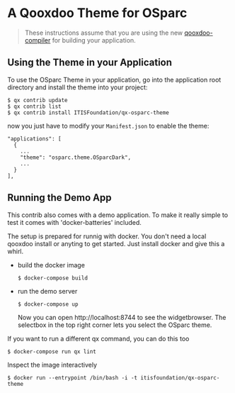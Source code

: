 # A Qooxdoo Theme for OSparc

> These instructions assume that you are using the new [qooxdoo-compiler](https://github.com/qooxdoo/qooxdoo-compiler)
> for building your application.

## Using the Theme in your Application

To use the OSparc Theme in your application, go into the application root directory
and install the theme into your project:

```console
$ qx contrib update
$ qx contrib list
$ qx contrib install ITISFoundation/qx-osparc-theme
```

now you just have to modify your `Manifest.json` to enable the theme:

```json5
"applications": [
  {
    ...
    "theme": "osparc.theme.OSparcDark",
    ...
  }
],
```

## Running the Demo App

This contrib also comes with a demo application. To make it really simple to test
it comes with 'docker-batteries' included.

The setup is prepared for runnig with docker. You don't
need a local qooxdoo install or anyting to get started. Just install docker
and give this a whirl.

* build the docker image
  ```console
  $ docker-compose build
  ```

* run the demo server
   ```console
   $ docker-compose up
   ```
  Now you can open http://localhost:8744 to see the widgetbrowser. The selectbox in the top right corner lets you select the OSparc theme.

If you want to run a different qx command, you can do this too

```console
$ docker-compose run qx lint
```

Inspect the image interactively

```console
$ docker run --entrypoint /bin/bash -i -t itisfoundation/qx-osparc-theme
```